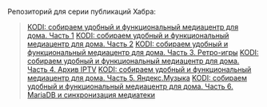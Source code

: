 Репозиторий для серии публикаций Хабра:

>[KODI: собираем удобный и функциональный медиацентр для дома. Часть 1](https://habr.com/ru/post/548640/)
>[KODI: собираем удобный и функциональный медиацентр для дома. Часть 2](https://habr.com/ru/post/548780/)
>[KODI: собираем удобный и функциональный медиацентр для дома. Часть 3. Ретро-игры](https://habr.com/ru/post/549302/)
>[KODI: собираем удобный и функциональный медиацентр для дома. Часть 4. Архив IPTV](https://habr.com/ru/post/549354/)
>[KODI: собираем удобный и функциональный медиацентр для дома. Часть 5. Яндекс.Музыка](https://habr.com/ru/post/551210/)
>[KODI: собираем удобный и функциональный медиацентр для дома. Часть 6. MariaDB и синхронизация медиатеки](https://habr.com/ru/post/551886/)
